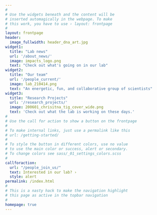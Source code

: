 ```yaml
---
#
# Use the widgets beneath and the content will be
# inserted automagically in the webpage. To make
# this work, you have to use › layout: frontpage
#
layout: frontpage
header:
  image_fullwidth: header_dna_art.jpg
widget1:
  title: "Lab news"
  url: '/about_news/'
  image: impacts_logo.png
  text: "Check out what's going on in our lab"
widget2:
  title: "Our team"
  url: '/people_current/'
  image: lab_210414.png
  text: "An energetic, fun, and collaborative group of scientists"
widget3:
  title: "Research Projects"
  url: '/research_projects/'
  image: 200601_chrisitna_tig_cover_wide.png
  text: 'Check out what the lab is working on these days.'
#
# Use the call for action to show a button on the frontpage
#
# To make internal links, just use a permalink like this
# url: /getting-started/
#
# To style the button in different colors, use no value
# to use the main color or success, alert or secondary.
# To change colors see sass/_01_settings_colors.scss
#
callforaction:
  url: "/people_join_us/"
  text: Interested in our lab? ›
  style: alert
permalink: /index.html
#
# This is a nasty hack to make the navigation highlight
# this page as active in the topbar navigation
#
homepage: true
---
```

